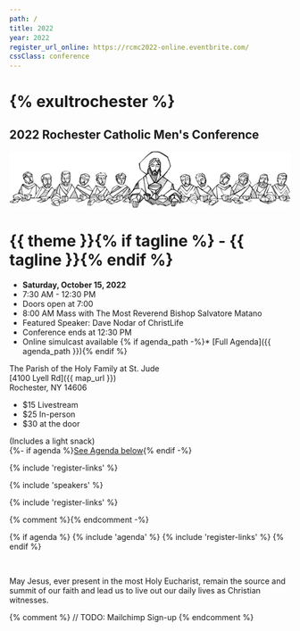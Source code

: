 ```yaml
---
path: /
title: 2022
year: 2022
register_url_online: https://rcmc2022-online.eventbrite.com/
cssClass: conference
---
```


<div class="Branding">

# {% exultrochester %}

## 2022 Rochester Catholic Men's Conference

</div>

<img src="/assets/2021 Ultima Cena-640.png" >

<div class="theme">

# {{ theme }}{% if tagline %} - {{ tagline }}{% endif %}

</div>

<div class="text-center no-bullets">

* **Saturday, October 15, 2022**
* 7:30 AM - 12:30 PM
* Doors open at 7:00
* 8:00 AM Mass with The Most Reverend Bishop Salvatore Matano
* Featured Speaker: Dave Nodar of ChristLife
* Conference ends at 12:30 PM
* Online simulcast available
{% if agenda_path -%}* [Full Agenda]({{ agenda_path }})\{% endif %}

</div>

<div class="text-center">

The Parish of the Holy Family at St. Jude\
[4100 Lyell Rd]({{ map_url }})\
Rochester, NY 14606

</div>

<div class="text-center">
  <ul class="no-bullets">
    <li style="display: 'inline-block'">
      $15 Livestream
    </li>
    <li style="display: 'inline-block'">
      $25 In-person
    </li>
    <li style="display: 'inline-block'">
      $30 at the door
    </li>
  </ul>
  <p>
    (Includes a light snack)<br/>
    {%- if agenda %}<a href="#agenda">See Agenda below</a>{% endif -%}
  </p>
</div>

{% include 'register-links' %}

{% include 'speakers' %}

{% include 'register-links' %}

{% comment %}<Promos items={DATA.promos} />{% endcomment -%}

{% if agenda %}
{% include 'agenda' %}
{% include 'register-links' %}
{% endif %}

&nbsp;

May Jesus, ever present in the most Holy Eucharist, remain the source and
summit of our faith and lead us to live out our daily lives as Christian witnesses. 

<div style="clear: both;"></div>

{% comment %}
// TODO: Mailchimp Sign-up
{% endcomment %}
